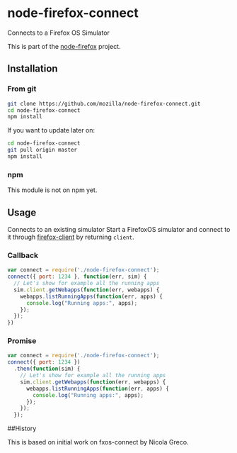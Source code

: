 # node-firefox-connect

Connects to a Firefox OS Simulator

This is part of the [node-firefox](https://github.com/mozilla/node-firefox) project.

## Installation

### From git

```sh
git clone https://github.com/mozilla/node-firefox-connect.git
cd node-firefox-connect
npm install
```

If you want to update later on:

```sh
cd node-firefox-connect
git pull origin master
npm install
```

### npm
This module is not on npm yet.

## Usage

Connects to an existing simulator Start a FirefoxOS simulator and connect to it through [firefox-client](https://github.com/harthur/firefox-client) by returning `client`.

### Callback

```javascript
var connect = require('./node-firefox-connect');
connect({ port: 1234 }, function(err, sim) {
  // Let's show for example all the running apps
  sim.client.getWebapps(function(err, webapps) {
    webapps.listRunningApps(function(err, apps) {
      console.log("Running apps:", apps);
    });
  });
})
```

### Promise

```javascript
var connect = require('./node-firefox-connect');
connect({ port: 1234 })
  .then(function(sim) {
    // Let's show for example all the running apps
    sim.client.getWebapps(function(err, webapps) {
      webapps.listRunningApps(function(err, apps) {
        console.log("Running apps:", apps);
      });
    });
  });
```

##History

This is based on initial work on fxos-connect by Nicola Greco.
